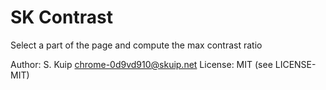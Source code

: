 # SK Contrast

Select a part of the page and compute the max contrast ratio

Author: S. Kuip <chrome-0d9vd910@skuip.net>
License: MIT (see LICENSE-MIT)
